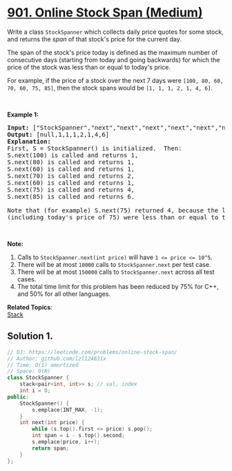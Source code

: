 # [901. Online Stock Span (Medium)](https://leetcode.com/problems/online-stock-span/)

<p>Write a class <code>StockSpanner</code> which collects daily price quotes for some stock, and returns the <em>span</em>&nbsp;of that stock's price for the current day.</p>

<p>The span of the stock's price today&nbsp;is defined as the maximum number of consecutive days (starting from today and going backwards)&nbsp;for which the price of the stock was less than or equal to today's price.</p>

<p>For example, if the price of a stock over the next 7 days were <code>[100, 80, 60, 70, 60, 75, 85]</code>, then the stock spans would be <code>[1, 1, 1, 2, 1, 4, 6]</code>.</p>

<p>&nbsp;</p>

<div>
<p><strong>Example 1:</strong></p>

<pre><strong>Input: </strong><span id="example-input-1-1">["StockSpanner","next","next","next","next","next","next","next"]</span>, <span id="example-input-1-2">[[],[100],[80],[60],[70],[60],[75],[85]]</span>
<strong>Output: </strong><span id="example-output-1">[null,1,1,1,2,1,4,6]</span>
<strong>Explanation: </strong>
First, S = StockSpanner() is initialized.  Then:
S.next(100) is called and returns 1,
S.next(80) is called and returns 1,
S.next(60) is called and returns 1,
S.next(70) is called and returns 2,
S.next(60) is called and returns 1,
S.next(75) is called and returns 4,
S.next(85) is called and returns 6.

Note that (for example) S.next(75) returned 4, because the last 4 prices
(including today's price of 75) were less than or equal to today's price.
</pre>

<p>&nbsp;</p>

<p><strong>Note:</strong></p>

<ol>
	<li>Calls to <code>StockSpanner.next(int price)</code> will have <code>1 &lt;= price &lt;= 10^5</code>.</li>
	<li>There will be at most <code>10000</code> calls to <code>StockSpanner.next</code>&nbsp;per test case.</li>
	<li>There will be at most <code>150000</code> calls to <code>StockSpanner.next</code> across all test cases.</li>
	<li>The total&nbsp;time limit for this problem has been reduced by 75% for&nbsp;C++, and 50% for all other languages.</li>
</ol>
</div>


**Related Topics**:  
[Stack](https://leetcode.com/tag/stack/)

## Solution 1.

```cpp
// OJ: https://leetcode.com/problems/online-stock-span/
// Author: github.com/lzl124631x
// Time: O(1) amortized
// Space: O(N)
class StockSpanner {
    stack<pair<int, int>> s; // val, index
    int i = 0;
public:
    StockSpanner() {
        s.emplace(INT_MAX, -1);
    }
    int next(int price) {
        while (s.top().first <= price) s.pop();
        int span = i - s.top().second;
        s.emplace(price, i++);
        return span;
    }
};
```